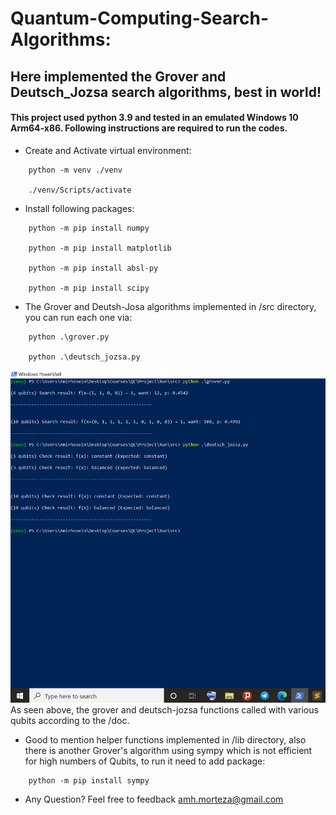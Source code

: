 # Quantum-Computing-Search-Algorithms:
## Here implemented the Grover and Deutsch_Jozsa search algorithms, best in world! 

#### This project used python 3.9 and tested in an emulated Windows 10 Arm64-x86. Following instructions are required to run the codes. 


* Create and Activate virtual environment:

```
	python -m venv ./venv

	./venv/Scripts/activate
```

* Install following packages:

```
	python -m pip install numpy 

	python -m pip install matplotlib

	python -m pip install absl-py

	python -m pip install scipy
```

* The Grover and Deutsh-Josa algorithms implemented in /src directory, you can run each one via:

```
 	python .\grover.py 
	
	python .\deutsch_jozsa.py 
```
![panel](doc/run_screenshot.png)
As seen above, the grover and deutsch-jozsa functions called with various qubits according to the /doc. 


* Good to mention helper functions implemented in /lib directory, also there is another Grover's algorithm using sympy which is not
  efficient for high numbers of Qubits, to run it need to add package:

```
	python -m pip install sympy
```

* Any Question? 
Feel free to feedback amh.morteza@gmail.com
